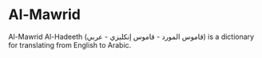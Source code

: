 # Al-Mawrid
Al-Mawrid Al-Hadeeth (قاموس المورد - قاموس إنكليزي - عربي) is a dictionary for translating from English to Arabic.
